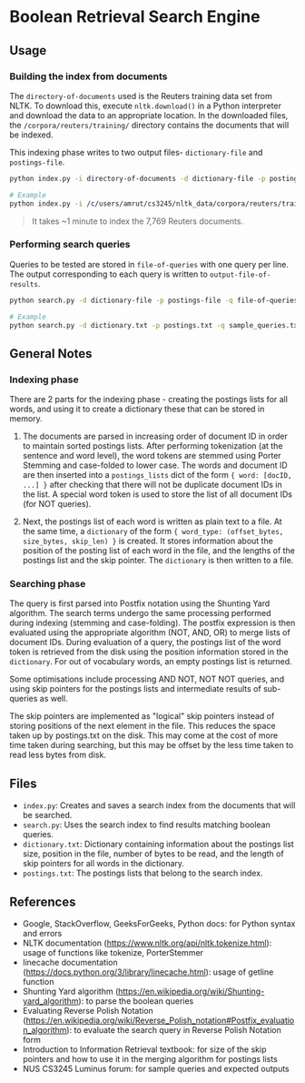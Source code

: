 # Boolean Retrieval Search Engine

## Usage

### Building the index from documents

The `directory-of-documents` used is the Reuters training data set from NLTK. 
To download this, execute `nltk.download()` in a Python interpreter and download the data to an appropriate location.
In the downloaded files, the `/corpora/reuters/training/` directory contains the documents that will be indexed.

This indexing phase writes to two output files- `dictionary-file` and `postings-file`.

```sh
python index.py -i directory-of-documents -d dictionary-file -p postings-file

# Example
python index.py -i /c/users/amrut/cs3245/nltk_data/corpora/reuters/training/ -d dictionary.txt -p postings.txt
```

> It takes ~1 minute to index the 7,769 Reuters documents.

### Performing search queries

Queries to be tested are stored in `file-of-queries` with one query per line.
The output corresponding to each query is written to `output-file-of-results`.

```sh
python search.py -d dictionary-file -p postings-file -q file-of-queries -o output-file-of-results

# Example
python search.py -d dictionary.txt -p postings.txt -q sample_queries.txt -o output.txt
```

## General Notes

### Indexing phase

There are 2 parts for the indexing phase - creating the postings lists for all words, and using it to create a dictionary these that can be stored in memory.

1. The documents are parsed in increasing order of document ID in order to maintain sorted postings lists. 
After performing tokenization (at the sentence and word level), the word tokens are stemmed using Porter Stemming and case-folded to lower case. 
The words and document ID are then inserted into a `postings_lists` dict of the form `{ word: [docID, ...] }` after checking that there will not be duplicate document IDs in the list.
A special word token is used to store the list of all document IDs (for NOT queries).

2. Next, the postings list of each word is written as plain text to a file.
At the same time, a `dictionary` of the form `{ word_type: (offset_bytes, size_bytes, skip_len) }` is created.
It stores information about the position of the posting list of each word in the file, and the lengths of the postings list and the skip pointer.
The `dictionary` is then written to a file.

### Searching phase

The query is first parsed into Postfix notation using the Shunting Yard algorithm. 
The search terms undergo the same processing performed during indexing (stemming and case-folding).
The postfix expression is then evaluated using the appropriate algorithm (NOT, AND, OR) to merge lists of document IDs.
During evaluation of a query, the postings list of the word token is retrieved from the disk using the position information stored in the `dictionary`.
For out of vocabulary words, an empty postings list is returned. 

Some optimisations include processing AND NOT, NOT NOT queries, and using skip pointers for the postings lists and intermediate results of sub-queries as well.

The skip pointers are implemented as "logical" skip pointers instead of storing positions of the next element in the file. 
This reduces the space taken up by postings.txt on the disk.
This may come at the cost of more time taken during searching, but this may be offset by the less time taken to read less bytes from disk.

## Files 

- `index.py`: Creates and saves a search index from the documents that will be searched.
- `search.py`: Uses the search index to find results matching boolean queries.
- `dictionary.txt`: Dictionary containing information about the postings list size, position in the file, number of bytes to be read, and the length of skip pointers for all words in the dictionary.
- `postings.txt`: The postings lists that belong to the search index.

## References

- Google, StackOverflow, GeeksForGeeks, Python docs: for Python syntax and errors
- NLTK documentation (https://www.nltk.org/api/nltk.tokenize.html): usage of functions like tokenize, PorterStemmer
- linecache documentation (https://docs.python.org/3/library/linecache.html): usage of getline function
- Shunting Yard algorithm (https://en.wikipedia.org/wiki/Shunting-yard_algorithm): to parse the boolean queries
- Evaluating Reverse Polish Notation (https://en.wikipedia.org/wiki/Reverse_Polish_notation#Postfix_evaluation_algorithm): to evaluate the search query in Reverse Polish Notation form
- Introduction to Information Retrieval textbook: for size of the skip pointers and how to use it in the merging algorithm for postings lists
- NUS CS3245 Luminus forum: for sample queries and expected outputs
